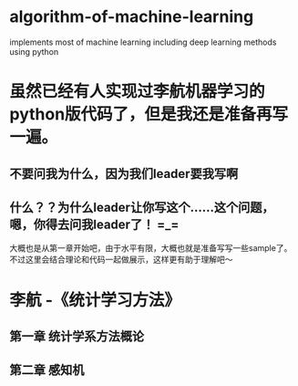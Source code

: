 # algorithm-of-machine-learning
implements most of machine learning including deep learning methods using python

# 虽然已经有人实现过李航机器学习的python版代码了，但是我还是准备再写一遍。
## 不要问我为什么，因为我们leader要我写啊
## 什么？？为什么leader让你写这个......这个问题，嗯，你得去问我leader了！ =_=

大概也是从第一章开始吧，由于水平有限，大概也就是准备写写一些sample了。不过这里会结合理论和代码一起做展示，这样更有助于理解吧～

# 李航 -《统计学习方法》
## 第一章 统计学系方法概论

## 第二章 感知机
